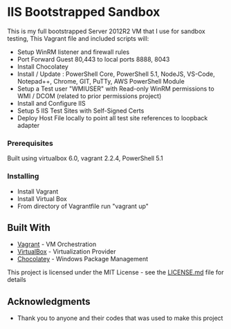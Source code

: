 # IIS Bootstrapped Sandbox

This is my full bootstrapped Server 2012R2 VM that I use for sandbox testing, 
This Vagrant file and included scripts will:
* Setup WinRM listener and firewall rules
* Port Forward Guest 80,443 to local ports 8888, 8043
* Install Chocolatey
* Install / Update : PowerShell Core, PowerShell 5.1, NodeJS, VS-Code, Notepad++, Chrome, GIT, PuTTy, AWS PowerShell Module
* Setup a Test user "WMIUSER" with Read-only WinRM permissions to WMI / DCOM (related to prior permissions project)
* Install and Configure IIS
* Setup 5 IIS Test Sites with Self-Signed Certs
* Deploy Host File locally to point all test site references to loopback adapter


### Prerequisites

Built using virtualbox 6.0, vagrant 2.2.4, PowerShell 5.1

### Installing

* Install Vagrant
* Install Virtual Box
* From directory of Vagrantfile run "vagrant up"

## Built With

* [Vagrant](https://www.vagrantup.com/) - VM Orchestration
* [VirtualBox](https://www.virtualbox.org/) - Virtualization Provider
* [Chocolatey](https://chocolatey.org/) - Windows Package Management

This project is licensed under the MIT License - see the [LICENSE.md](LICENSE.md) file for details

## Acknowledgments

* Thank you to anyone and their codes that was used to make this project

